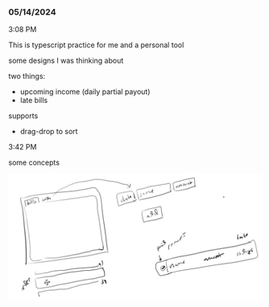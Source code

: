 ### 05/14/2024

3:08 PM

This is typescript practice for me and a personal tool

some designs I was thinking about

two things:
- upcoming income (daily partial payout)
- late bills

supports
- drag-drop to sort

3:42 PM

some concepts

<img src="./doodles.JPG"/>
